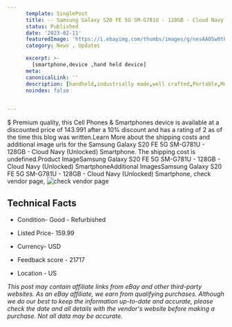 ```yaml
---
      template: SinglePost
      title: -- Samsung Galaxy S20 FE 5G SM-G781U - 128GB - Cloud Navy (Unlocked) Smartphone
      status: Published
      date: '2023-02-11'
      featuredImage: 'https://i.ebayimg.com/thumbs/images/g/nesAAOSw0thjjoPh/s-l225.jpg'
      category: News , Updates

      excerpt: >-
        [smartphone,device ,hand held device]
      meta:
      canonicalLink: ''
      description: [handheld,industrially made,well crafted,Portable,Mobile,Compact,Convenient,Lightweight,Maneuverable,Man-portable,Miniature,Carriable,Hand-held,Light,Holdable,Transportable,Mobile device,Pocket-sized,On-the-go,Wireless,Cordless,Compact size,Convenient size, smartphone,device ,hand held device]
      noindex: false

        
---
```

$
    Premium quality, this Cell Phones & Smartphones device is available at a discounted price of 143.991 after a 10% discount and has a rating of 2 as of the time this blog was written.Learn More about the shipping costs and additional image urls for the Samsung Galaxy S20 FE 5G SM-G781U - 128GB - Cloud Navy (Unlocked) Smartphone. The shipping cost is undefined.Product ImageSamsung Galaxy S20 FE 5G SM-G781U - 128GB - Cloud Navy (Unlocked) SmartphoneAdditional ImagesSamsung Galaxy S20 FE 5G SM-G781U - 128GB - Cloud Navy (Unlocked) Smartphone, check vendor page, ![check vendor page](https://origin-galleryplus.ebayimg.com/ws/web/266027278403_2_0_1/225x225.jpg,https://origin-galleryplus.ebayimg.com/ws/web/266027278403_3_0_1/225x225.jpg,https://origin-galleryplus.ebayimg.com/ws/web/266027278403_4_0_1/225x225.jpg,https://origin-galleryplus.ebayimg.com/ws/web/266027278403_5_0_1/225x225.jpg,https://origin-galleryplus.ebayimg.com/ws/web/266027278403_6_0_1/225x225.jpg)
    
    

 ## Technical Facts 



     
      

 - Condition- Good - Refurbished 


      

 - Listed Price- 159.99 


      

 - Currency- USD 


      

 - Feedback score - 21717 


      

 - Location - US 


      
      

 *_This post may contain affiliate links from eBay and other third-party websites. As an eBay affiliate, we earn from qualifying purchases. Although we do our best to keep the information up-to-date and accurate, please check the date and all details with the vendor's website before making a purchase. Not all data may be accurate._*



    
    
    
    
    